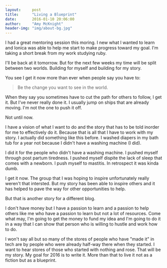 ```yaml
---
layout:     post
title:      "Living a Blueprint"
date:       2016-01-10 20:06:00
author:     "Amy McKnight"
header-img: "img/about-bg.jpg"
---
```

I had a great mentoring session this moring. I new what I wanted to learn and Ionica was able to help me start to make progress toward my goal. I'm taking a short break from my work studying ruby. 

I'll be back at it tomorrow. But for the next few weeks my time will be split between two worlds. Building for myself and building for my story. 

You see I get it now more than ever when people say you have to:

>Be the change you want to see in the world.

When they say you sometimes have to cut the path for others to follow, I get it. But I've never really done it. I usually jump on ships that are already moving. I'm not the one to push it off. 

Not until now. 

I have a vision of what I want to do and the story that has to be told inorder for me to effectively do it. Because that is all that I have to work with my story. I actually did something like this before. I washed diapers in my bath tub for a year not because I didn't have a washing machine (I did).

I did it for the people who didn't have a washing machine. I pushed myself through post partum tiredness. I pushed myself dispite the lack of sleep that comes with a newborn. I push myself to mastitis. In retrospect it was kinda dumb.

I get it now. The group that I was hoping to inspire unfortunately really weren't that intersted. But my story has been able to inspire others and it has helped to pave the way for other opportunities to help.

But that is another story for a different blog.

I don't have money but I have a passion to learn and a passion to help others like me who have a passion to learn but not a lot of resources. Come what may, I'm going to get the money to fund my idea and I'm going to do it in a way that I can show that person who is willing to hustle and work how to do.

I won't say all but so many of the stores of people who have "made it" in tech are by people who were already half-way there when they started. I want to hear stores of those who started with nothing and rose. That will be my story. My goal for 2016 is to write it. More than that to live it not as a fiction but as a blueprint. 
